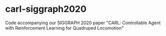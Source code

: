 # carl-siggraph2020
Code accompanying our SIGGRAPH 2020 paper "CARL: Controllable Agent with Reinforcement Learning for Quadruped Locomotion"
